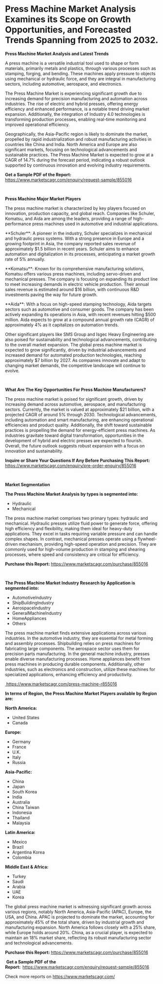 <p><h1>Press Machine Market Analysis Examines its Scope on Growth Opportunities, and Forecasted Trends Spanning from 2025 to 2032.</h1></p><p><strong>Press Machine Market Analysis and Latest Trends</strong></p>
<p><p>A press machine is a versatile industrial tool used to shape or form materials, primarily metals and plastics, through various processes such as stamping, forging, and bending. These machines apply pressure to objects using mechanical or hydraulic force, and they are integral in manufacturing sectors, including automotive, aerospace, and electronics.</p><p>The Press Machine Market is experiencing significant growth due to increasing demand for precision manufacturing and automation across industries. The rise of electric and hybrid presses, offering energy efficiency and enhanced performance, is a notable trend driving market expansion. Additionally, the integration of Industry 4.0 technologies is transforming production processes, enabling real-time monitoring and improved operational efficiency.</p><p>Geographically, the Asia-Pacific region is likely to dominate the market, propelled by rapid industrialization and robust manufacturing activities in countries like China and India. North America and Europe are also significant markets, focusing on technological advancements and sustainable practices. The Press Machine Market is expected to grow at a CAGR of 14.7% during the forecast period, indicating a robust outlook supported by continuous innovation and evolving industry requirements.</p></p>
<p><strong>Get a Sample PDF of the Report:&nbsp;</strong> <a href="https://www.marketscagr.com/enquiry/request-sample/855016?utm_campaign=3368&utm_medium=2&utm_source=Github&utm_content=ia&utm_term=08042025&utm_id=press-machine">https://www.marketscagr.com/enquiry/request-sample/855016</a></p>
<p>&nbsp;</p>
<p><strong>Press Machine Major Market Players</strong></p>
<p><p>The press machine market is characterized by key players focused on innovation, production capacity, and global reach. Companies like Schuler, Komatsu, and Aida are among the leaders, providing a range of high-performance press machines used in automotive and industrial applications.</p><p>**Schuler**: A pioneer in the industry, Schuler specializes in mechanical and hydraulic press systems. With a strong presence in Europe and a growing footprint in Asia, the company reported sales revenue of approximately $1.5 billion in recent years. Schuler aims to enhance automation and digitalization in its processes, anticipating a market growth rate of 5% annually.</p><p>**Komatsu**: Known for its comprehensive manufacturing solutions, Komatsu offers various press machines, including servo-driven and mechanical presses. The company is focusing on expanding its product line to meet increasing demands in electric vehicle production. Their annual sales revenue is estimated around $16 billion, with continuous R&D investments paving the way for future growth.</p><p>**Aida**: With a focus on high-speed stamping technology, Aida targets sectors such as automotive and consumer goods. The company has been actively expanding its operations in Asia, with recent revenues hitting $500 million. Aida expects to grow at a compound annual growth rate (CAGR) of approximately 4% as it capitalizes on automation trends.</p><p>Other significant players like SMS Group and Isgec Heavy Engineering are also poised for sustainability and technological advancements, contributing to the overall market expansion. The global press machine market is expected to grow significantly, driven by industrial advancements and increased demand for automated production technologies, reaching approximately $7 billion by 2027. As companies innovate and adapt to changing market demands, the competitive landscape will continue to evolve.</p></p>
<p>&nbsp;</p>
<p><strong>What Are The Key Opportunities For Press Machine Manufacturers?</strong></p>
<p><p>The press machine market is poised for significant growth, driven by increasing demand across automotive, aerospace, and manufacturing sectors. Currently, the market is valued at approximately $21 billion, with a projected CAGR of around 5% through 2030. Technological advancements, including automation and smart manufacturing, are enhancing operational efficiencies and product quality. Additionally, the shift toward sustainable practices is propelling the demand for energy-efficient press machines. As industries gravitate toward digital transformation, opportunities in the development of hybrid and electric presses are expected to flourish. Overall, the future outlook suggests robust expansion with a focus on innovation and sustainability.</p></p>
<p><strong>Inquire or Share Your Questions If Any Before Purchasing This Report:</strong> <a href="https://www.marketscagr.com/enquiry/pre-order-enquiry/855016?utm_campaign=3368&utm_medium=2&utm_source=Github&utm_content=ia&utm_term=08042025&utm_id=press-machine">https://www.marketscagr.com/enquiry/pre-order-enquiry/855016</a></p>
<p>&nbsp;</p>
<p><strong>Market Segmentation</strong></p>
<p><strong>The Press Machine Market Analysis by types is segmented into:</strong></p>
<p><ul><li>Hydraulic</li><li>Mechanical</li></ul></p>
<p><p>The press machine market comprises two primary types: hydraulic and mechanical. Hydraulic presses utilize fluid power to generate force, offering high efficiency and flexibility, making them ideal for heavy-duty applications. They excel in tasks requiring variable pressure and can handle complex shapes. In contrast, mechanical presses operate using a flywheel-driven mechanism, providing high-speed operation and precision. They are commonly used for high-volume production in stamping and shearing processes, where speed and consistency are critical for efficiency.</p></p>
<p><strong>Purchase this Report:&nbsp;</strong><a href="https://www.marketscagr.com/purchase/855016?utm_campaign=3368&utm_medium=2&utm_source=Github&utm_content=ia&utm_term=08042025&utm_id=press-machine">https://www.marketscagr.com/purchase/855016</a></p>
<p>&nbsp;</p>
<p><strong>The Press Machine Market Industry Research by Application is segmented into:</strong></p>
<p><ul><li>AutomotiveIndustry</li><li>ShipBuildingIndustry</li><li>AerospaceIndustry</li><li>GeneralMachineIndustry</li><li>HomeAppliances</li><li>Others</li></ul></p>
<p><p>The press machine market finds extensive applications across various industries. In the automotive industry, they are essential for metal forming and assembly processes. Shipbuilding relies on press machines for fabricating large components. The aerospace sector uses them for precision parts manufacturing. In the general machine industry, presses enable diverse manufacturing processes. Home appliances benefit from press machines in producing durable components. Additionally, other industries, such as electronics and construction, utilize these machines for specialized applications, enhancing efficiency and productivity.</p></p>
<p><a href="https://www.marketscagr.com/press-machine-r855016?utm_campaign=3368&utm_medium=2&utm_source=Github&utm_content=ia&utm_term=08042025&utm_id=press-machine">&nbsp;https://www.marketscagr.com/press-machine-r855016</a></p>
<p><strong>In terms of Region, the Press Machine Market Players available by Region are:</strong></p>
<p>
    <p> <strong> North America: </strong>
        <ul>
            <li>United States</li>
            <li>Canada</li>
        </ul>
        </p> 
    <p> <strong> Europe: </strong>
        <ul>
            <li>Germany</li>
            <li>France</li>
            <li>U.K.</li>
            <li>Italy</li>
            <li>Russia</li>
        </ul>
        </p> 
    <p> <strong> Asia-Pacific: </strong>
        <ul>
            <li>China</li>
            <li>Japan</li>
            <li>South Korea</li>
            <li>India</li>
            <li>Australia</li>
            <li>China Taiwan</li>
            <li>Indonesia</li>
            <li>Thailand</li>
            <li>Malaysia</li>
        </ul>
        </p> 
    <p> <strong> Latin America: </strong>
        <ul>
            <li>Mexico</li>
            <li>Brazil</li>
            <li>Argentina Korea</li>
            <li>Colombia</li>
        </ul>
        </p> 
    <p> <strong> Middle East & Africa: </strong>
        <ul>
            <li>Turkey</li>
            <li>Saudi</li>
            <li>Arabia</li>
            <li>UAE</li>
            <li>Korea</li>
        </ul>
    </p>
    </p>
<p><p>The global press machine market is witnessing significant growth across various regions, notably North America, Asia-Pacific (APAC), Europe, the USA, and China. APAC is projected to dominate the market, accounting for approximately 45% of the total share, driven by industrial growth and manufacturing expansion. North America follows closely with a 25% share, while Europe holds around 20%. China, as a crucial player, is expected to maintain an 18% market share, reflecting its robust manufacturing sector and technological advancements.</p></p>
<p><strong>Purchase this Report: </strong><a href="https://www.marketscagr.com/purchase/855016?utm_campaign=3368&utm_medium=2&utm_source=Github&utm_content=ia&utm_term=08042025&utm_id=press-machine">https://www.marketscagr.com/purchase/855016</a></p>
<p>&nbsp;<strong>Get a Sample PDF of the Report:&nbsp;&nbsp;</strong><a href="https://www.marketscagr.com/enquiry/request-sample/855016?utm_campaign=3368&utm_medium=2&utm_source=Github&utm_content=ia&utm_term=08042025&utm_id=press-machine">https://www.marketscagr.com/enquiry/request-sample/855016</a></p>
<p><strong></strong></p>
<p>Check more reports on <a href="https://www.marketscagr.com/?utm_campaign=3368&utm_medium=2&utm_source=Github&utm_content=ia&utm_term=08042025&utm_id=press-machine">https://www.marketscagr.com/</a></p>